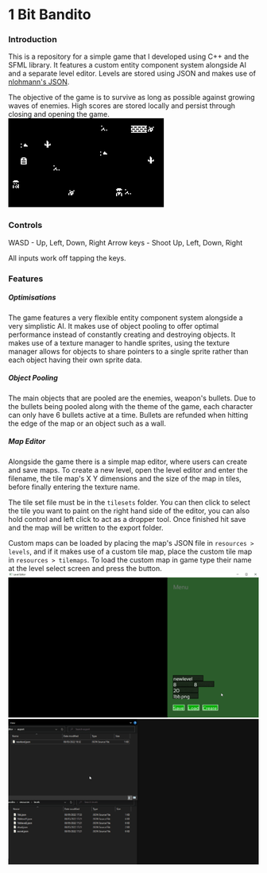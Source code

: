 # 1 Bit Bandito

### Introduction
This is a repository for a simple game that I developed using C++ and the SFML library. It features a custom entity component system alongside AI and a separate level editor. Levels are stored using JSON and makes use of [nlohmann's JSON](https://github.com/nlohmann/json).

The objective of the game is to survive as long as possible against growing waves of enemies. High scores are stored locally and persist through closing and opening the game.
![Banner](.public/1bb.gif)

### Controls
WASD - Up, Left, Down, Right
Arrow keys - Shoot Up, Left, Down, Right

All inputs work off tapping the keys.

### Features

##### Optimisations
The game features a very flexible entity component system alongside a very simplistic AI. It makes use of object pooling to offer optimal performance instead of constantly creating and destroying objects. It makes use of a texture manager to handle sprites, using the texture manager allows for objects to share pointers to a single sprite rather than each object having their own sprite data.

##### Object Pooling
The main objects that are pooled are the enemies, weapon's bullets. Due to the bullets being pooled along with the theme of the game, each character can only have 6 bullets active at a time. Bullets are refunded when hitting the edge of the map or an object such as a wall.

##### Map Editor
Alongside the game there is a simple map editor, where users can create and save maps. To create a new level, open the level editor and enter the filename, the tile map's X Y dimensions and the size of the map in tiles, before finally entering the texture name.

The tile set file must be in the `tilesets` folder. You can then click to select the tile you want to paint on the right hand side of the editor, you can also hold control and left click to act as a dropper tool. Once finished hit save and the map will be written to the export folder.

Custom maps can be loaded by placing the map's JSON file in `resources > levels`, and if it makes use of a custom tile map, place the custom tile map in `resources > tilemaps`. To load the custom map in game type their name at the level select screen and press the button.
![Level Editor](.public/leveleditor.gif)
![Load Level](.public/loadingcustomlevel.gif)

